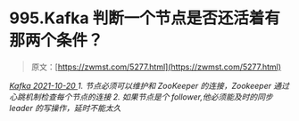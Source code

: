 <!--yml
category: 未分类
date: 0001-01-01 00:00:00
-->

# 995.Kafka 判断一个节点是否还活着有那两个条件？

> 原文：[https://zwmst.com/5277.html](https://zwmst.com/5277.html)

   [ *Kafka* ](https://zwmst.com/kafka)*[ <time datetime="2021-10-21T01:04:13+08:00"> 2021-10-20 </time> ](https://zwmst.com/5277.html)  1.  节点必须可以维护和 ZooKeeper 的连接，Zookeeper 通过心跳机制检查每个节点的连接
2.  如果节点是个 follower,他必须能及时的同步 leader 的写操作，延时不能太久*